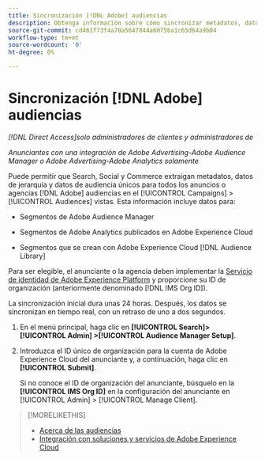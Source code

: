 ```yaml
---
title: Sincronización [!DNL Adobe] audiencias
description: Obtenga información sobre cómo sincronizar metadatos, datos de jerarquía y datos de audiencia única para su [!DNL Adobe] audiencias.
source-git-commit: cd461f73f4a70a5647844a6075ba1c65d64a9b04
workflow-type: tm+mt
source-wordcount: '0'
ht-degree: 0%

---
```


# Sincronización [!DNL Adobe] audiencias

*[!DNL Direct Access]solo administradores de clientes y administradores de*

*Anunciantes con una integración de Adobe Advertising-Adobe Audience Manager o Adobe Advertising-Adobe Analytics solamente*

Puede permitir que Search, Social y Commerce extraigan metadatos, datos de jerarquía y datos de audiencia únicos para todos los anuncios o agencias [!DNL Adobe] audiencias en el [!UICONTROL Campaigns] > [!UICONTROL Audiences] vistas. Esta información incluye datos para:

* Segmentos de Adobe Audience Manager

* Segmentos de Adobe Analytics publicados en Adobe Experience Cloud

* Segmentos que se crean con Adobe Experience Cloud [!DNL Audience Library]

Para ser elegible, el anunciante o la agencia deben implementar la [Servicio de identidad de Adobe Experience Platform](https://experienceleague.adobe.com/docs/id-service/using/home.html) y proporcione su ID de organización (anteriormente denominado [!DNL IMS Org ID]).

La sincronización inicial dura unas 24 horas. Después, los datos se sincronizan en tiempo real, con un retraso de uno a dos segundos.

1. En el menú principal, haga clic en **[!UICONTROL Search]> [!UICONTROL Admin] >[!UICONTROL Audience Manager Setup]**.

1. Introduzca el ID único de organización para la cuenta de Adobe Experience Cloud del anunciante y, a continuación, haga clic en **[!UICONTROL Submit]**.

   Si no conoce el ID de organización del anunciante, búsquelo en la **[!UICONTROL IMS Org ID]** en la configuración del anunciante en [!UICONTROL Admin] > [!UICONTROL Manage Client].

>[!MORELIKETHIS]
>
>* [Acerca de las audiencias](/help/search-social-commerce/campaign-management/campaigns/audience-about.md)
>* [Integración con soluciones y servicios de Adobe Experience Cloud](/help/search-social-commerce/introduction/integrations.md)

